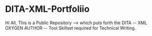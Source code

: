 # DITA-XML-Portfoliio

Hi All, This is a Public Repository --> which puts forth the DITA -- XML OXYGEN AUTHOR -- Tool Skillset required for Technical Writing.
